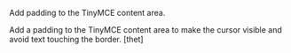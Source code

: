 Add padding to the TinyMCE‌ content area.

Add a padding to the TinyMCE‌ content area to make the cursor visible and avoid
text touching the border.
[thet]
